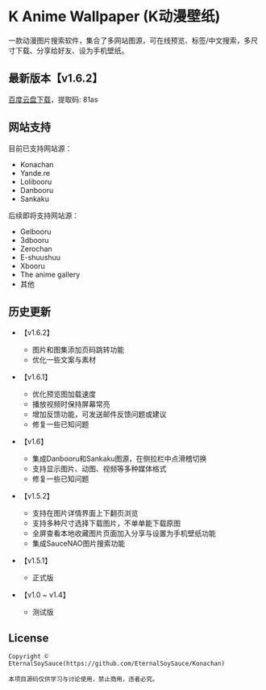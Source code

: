 # K Anime Wallpaper (K动漫壁纸)
一款动漫图片搜索软件，集合了多网站图源，可在线预览、标签/中文搜索，多尺寸下载、分享给好友、设为手机壁纸。

## 最新版本【v1.6.2】
[百度云盘下载](https://pan.baidu.com/s/125mkF_F1kpKaSVrcugXpIw)，提取码: 81as


## 网站支持
目前已支持网站源：
* Konachan
* Yande.re
* Lolibooru
* Danbooru
* Sankaku

后续即将支持网站源：
* Gelbooru
* 3dbooru
* Zerochan
* E-shuushuu
* Xbooru
* The anime gallery
* 其他

## 历史更新
* 【v1.6.2】
	* 图片和图集添加页码跳转功能
	* 优化一些文案与素材

* 【v1.6.1】
	* 优化预览图加载速度
	* 播放视频时保持屏幕常亮
  * 增加反馈功能，可发送邮件反馈问题或建议
  * 修复一些已知问题
  
* 【v1.6】
	* 集成Danbooru和Sankaku图源，在侧拉栏中点滑稽切换
	* 支持显示图片、动图、视频等多种媒体格式
  * 修复一些已知问题
 
* 【v1.5.2】
	* 支持在图片详情界面上下翻页浏览
	* 支持多种尺寸选择下载图片，不单单能下载原图
  * 全屏查看本地收藏图片页面加入分享与设置为手机壁纸功能
  * 集成SauceNAO图片搜索功能
  
* 【v1.5.1】
	* 正式版
  
* 【v1.0 ~ v1.4】
	* 测试版
  
## License 
```
Copyright ©  EternalSoySauce(https://github.com/EternalSoySauce/Konachan)

本项目源码仅供学习与讨论使用，禁止商用，违者必究。
```
